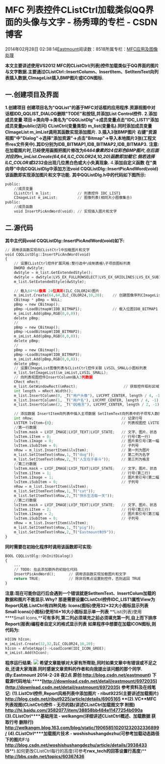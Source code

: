 
# MFC 列表控件CListCtrl加载类似QQ界面的头像与文字 - 杨秀璋的专栏 - CSDN博客

2014年02月28日 02:38:14[Eastmount](https://me.csdn.net/Eastmount)阅读数：8518所属专栏：[MFC应用及图像处理](https://blog.csdn.net/column/details/eastmount-mfc.html)



**本文主要讲述使用VS2012 MFC的CListCtrl(列表)控件加载类似于QQ界面的图片与文字数据.主要通过CListCtrl::InsertColumn、InsertItem、SetItemText向列表插入数据,CImageList插入BMP图片或ICON图标.**
## 一.创建项目及界面
**1.创建项目**
**创建项目名为"QQList"的基于MFC对话框的应用程序.资源视图中对话框****IDD_QQLIST_DIALOG****删除"TODE"和按钮,并添加****List Control控件****.**
**2.添加成员变量**
**项目->类向导->类名为"CQQListDlg"->成员变量点击"IDC_LIST1"添加成员变量public(访问) CListCtrl(变量类型) m_list(变量名).同时添加成员变量CImageList m_imList调用其函数实现添加图片.**
**3.插入3张BMP图片**
**右键"资源视图"中"Dialog"->选择"添加资源"->点击"Bitmap"->导入本地图片3张(工程文件res文件夹中).其ID分别为IDB_BITMAP1,IDB_BITMAP2,IDB_BITMAP3.**
**注意:在加载图片时,已经使用画图把图片修改为64*64像素的24位彩色BMP图片,在后面对应的m_imList.Create(64,64,ILC_COLOR24,10,20)函数即加载它.倘若选择ILC_COLOR或32*32会出现几位黑白色或大小失真现象.**
4.**添加自定义函数**
**在"类向导"中向CQQListDlg中添加方法void CQQListDlg::InsertPicAndWord(void)该函数即实现添加图片和文字功能.**
**其中QQListDlg.h中的代码如下图所示:**
```python
public:
	//成员变量
	CListCtrl m_list;            // 列表控件 IDC_LIST1
	CImageList m_imList;         // 图像列表(相同大小图像集合)
public:
	//成员函数
	void InsertPicAndWord(void); // 实现插入图片和文字
```
## 二.源代码
**其中主代码void CQQListDlg::InsertPicAndWord(void)如下:**
```python
// 调用该函数实现向CListCtrl中加载图片和文字
void CQQListDlg::InsertPicAndWord(void)
{
	// 设置CListCtrl控件扩展风格:整行选中\绘制表格\子项目图标列表
	DWORD dwStyle; 
	dwStyle = m_list.GetExtendedStyle();  
	dwStyle = dwStyle|LVS_EX_FULLROWSELECT|LVS_EX_GRIDLINES|LVS_EX_SUBITEMIMAGES ;
	m_list.SetExtendedStyle(dwStyle);   
	
	// 载入64*64像素 24位真彩(ILC_COLOR24)图片
	m_imList.Create(64,64,ILC_COLOR24,10,20);    // 创建图像序列CImageList对象
	CBitmap * pBmp = NULL;
	pBmp = new CBitmap(); 
	pBmp->LoadBitmapW(IDB_BITMAP1);              // 载入位图IDB_BITMAP1
	m_imList.Add(pBmp,RGB(0,0,0));  
	delete pBmp;  
	//
	pBmp = new CBitmap();  
    pBmp->LoadBitmapW(IDB_BITMAP2);  
    m_imList.Add(pBmp,RGB(0,0,0));  
    delete pBmp;
	//
	pBmp = new CBitmap();  
    pBmp->LoadBitmapW(IDB_BITMAP3);  
    m_imList.Add(pBmp,RGB(0,0,0));  
    delete pBmp;
	// 设置CImageList图像列表与CListCtrl控件关联 LVSIL_SMALL小图标列表
	m_list.SetImageList(&m_imList,LVSIL_SMALL);
	// 向列表视图控件InsertColumn插入3列数据 
	CRect mRect;
	m_list.GetWindowRect(&mRect);                     // 获取控件矩形区域
	int length = mRect.Width();
	m_list.InsertColumn(0, _T("用户头像"), LVCFMT_CENTER, length / 4, -1);
	m_list.InsertColumn(1, _T("用户名"), LVCFMT_CENTER, length / 4, -1);
	m_list.InsertColumn(2, _T("QQ格言"), LVCFMT_CENTER, length / 2, -1);
	
	// 添加数据 InsertItem向列表中插入主项数据 SetItemText向列表中的子项写入数据
	int nRow;                                        // 记录行号 
	LVITEM lvItem={0};                               // 列表视图控 LVITEM用于定义"项"的结构
	//第一行数据
 	lvItem.mask = LVIF_IMAGE|LVIF_TEXT|LVIF_STATE;   // 文字、图片、状态
	lvItem.iItem = 0;                                // 行号(第一行)
	lvItem.iImage = 0;                               // 图片索引号(第一幅图片 IDB_BITMAP1)
	lvItem.iSubItem = 0;                             // 子列号
	nRow = m_list.InsertItem(&lvItem);               // 第一列为图片
	m_list.SetItemText(nRow,1,_T("dog"));            // 第二列为名字
	m_list.SetItemText(nRow,2,_T("人生在于奋斗"));     // 第三列为格言
	//第二行数据
	lvItem.mask = LVIF_IMAGE|LVIF_TEXT|LVIF_STATE;   // 文字、图片、状态
	lvItem.iItem = 1;                                // 行号(第二行)
	lvItem.iImage = 1;                               // 图片索引号(第二幅图片 IDB_BITMAP2)
	lvItem.iSubItem = 0;                             // 子列号
	nRow = m_list.InsertItem(&lvItem);     
	m_list.SetItemText(nRow,1,_T("cat"));  
	m_list.SetItemText(nRow,2,_T("快乐生活每一天"));  
	//第二行数据
	lvItem.mask = LVIF_IMAGE|LVIF_TEXT|LVIF_STATE;   // 文字、图片、状态
	lvItem.iItem = 2;                                // 行号(第三行)
	lvItem.iImage = 2;                               // 图片索引号(第三幅图片 IDB_BITMAP3)
	lvItem.iSubItem = 0;                             // 子列号
	nRow = m_list.InsertItem(&lvItem);      
	m_list.SetItemText(nRow,1,_T("pig"));   
	m_list.SetItemText(nRow,2,_T("Eastmount制作"));   
}
```
**同时需要在初始化程序时调用该函数即可实现:**
```python
BOOL CQQListDlg::OnInitDialog()
{
	...
	// TODO: 在此添加额外的初始化代码
	InsertPicAndWord();      // 调用该函数实现加载图片和文字
	return TRUE;             // 除非将焦点设置到控件，否则返回 TRUE
}
```
**注意:现在可能你运行后会遇到一个错误就是SetItemText、InsertColum加载的数据和图片不能显示.Why?**
**那是需要设置CListCtrl控件IDC_LIST1属性View为Report风格.ListCtrl有四种风格:**
**Icons(图标)使用32*32大小图标显示列表**
**Small Icons(小图标)使用16*16大小图标显示单一列表**
**List(列表)使用****Small Icons,****可有多列,第二列必须填充之前必须填充第一列,自上而下排序**
**Report(报表)编程者自定义的格式显示列表**
**如果程序中想要在加载ICON图标,则代码为:**
```python
HICON hIcon;  
m_imList.Create(32,32,ILC_COLOR24,10,20);  
hIcon = AfxGetApp()->LoadIconW(IDI_ICON_GREE);  
m_imList.Add(hIcon);
```
**程序运行结果:**
![](https://img-blog.csdn.net/20140228022152937?watermark/2/text/aHR0cDovL2Jsb2cuY3Nkbi5uZXQvRWFzdG1vdW50/font/5a6L5L2T/fontsize/400/fill/I0JBQkFCMA==/dissolve/70/gravity/Center)
**希望****文章能够对大家有所帮助,同时如果文章中有错误或不足之处,还请大家海涵.同时感谢文章资料的作者和向我提出该问题的那个同学.****(By:Eastmount 2014-2-28 夜2点 原创:****http://blog.csdn.net/eastmount****)**
**下载源代码地址:****[http://download.csdn.net/detail/eastmount/6972035](http://download.csdn.net/detail/eastmount/6972035)**
**参考资料及在线笔记:**
**(1).****ListCtrl控件,Report风格列表中添加图片 - ribut9225(主要讲述加载图片)**
**http://blog.csdn.net/ribut9225/article/details/6905165**
**(2).VC****MFC列表视图(CListCtrl)控件 - 无尽的路(讲述CListCtrl加载图文字 附图)**
**http://hi.baidu.com/3582077/item/38858bb484e11477254b090a**
**(3).CListCtrl****基础用法 - welkangm(详细讲述CListCtrl概述、加载数据 获取行号 删除行)**
**http://welkangm.blog.163.com/blog/static/190658510201232032336899/**
**(4).CListCtrl****加载图片技术 - woshishushangdezhu(可参考加载动态路径下的图片F:\\)**
**http://blog.csdn.net/woshishushangdezhu/article/details/3938433**
**(5****).如何更改CListCtrl每行的高度(可参考****rwx_tech的回答设置行高度****)**
**http://bbs.csdn.net/topics/60367436**

